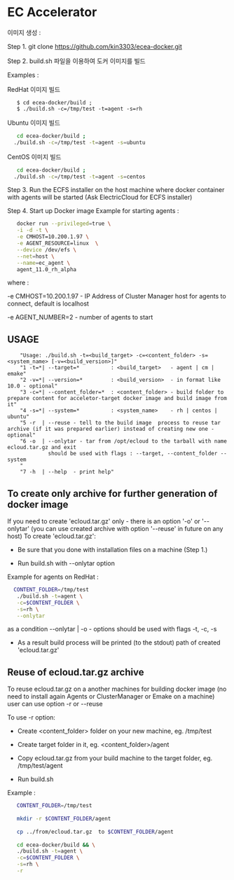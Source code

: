 
# EC Accelerator
 
  
이미지 생성 :

Step 1. git clone https://github.com/kin3303/ecea-docker.git

Step 2. build.sh 파일을 이용하여 도커 이미지를 빌드

Examples :

RedHat 이미지 빌드

```console
   $ cd ecea-docker/build ;
   $ ./build.sh -c=/tmp/test -t=agent -s=rh
```

Ubuntu 이미지 빌드

```bash
   cd ecea-docker/build ;
  ./build.sh -c=/tmp/test -t=agent -s=ubuntu
```

CentOS 이미지 빌드

```bash
   cd ecea-docker/build ;
  ./build.sh -c=/tmp/test -t=agent -s=centos
```

Step 3. Run the ECFS installer on the host machine where docker container with agents will be started (Ask ElectricCloud for ECFS installer)

Step 4. Start up Docker image
Example for starting agents :

```bash
   docker run --privileged=true \
   -i -d -t \
   -e CMHOST=10.200.1.97 \
   -e AGENT_RESOURCE=linux  \
   --device /dev/efs \
   --net=host \
   --name=ec_agent \
   agent_11.0_rh_alpha
```
where :

 -e CMHOST=10.200.1.97  - IP Address of Cluster Manager host for agents to connect, default is localhost
 
 -e AGENT_NUMBER=2      - number of agents to start

## USAGE
```
    "Usage: ./build.sh -t=<build_target> -c=<content_folder> -s=<system_name> [-v=<build_version>]"
    "1 -t=*| --target=*          : <build_target>   - agent | cm | emake"
    "2 -v=*| --version=*         : <build_version>  - in format like 10.0 - optional"
    "3 -c=*| --content_folder=*  : <content_folder> - build folder to prepare content for acceletor-target docker image and build image from it"
    "4 -s=*| --system=*          : <system_name>    - rh | centos | ubuntu" 
    "5 -r  | --reuse - tell to the build image  process to reuse tar archive (if it was prepared earlier) instead of creating new one - optional" 
    "6 -o  | --onlytar - tar from /opt/ecloud to the tarball with name ecloud.tar.gz and exit
             should be used with flags : --target, --content_folder --system
    "
    "7 -h  | --help  - print help" 
```

## To create only archive for further generation of docker image

If you need to create 'ecloud.tar.gz' only - there is an option '-o' or '--onlytar'
(you can use created archive with option '--reuse' in future on any host)
To create 'ecloud.tar.gz':

- Be sure that you done with installation files on a machine (Step 1.)

- Run build.sh with --onlytar option

Example for agents on RedHat : 
```bash
  CONTENT_FOLDER=/tmp/test
   ./build.sh -t=agent \
   -c=$CONTENT_FOLDER \
   -s=rh \
   --onlytar
```
as a condition  --onlytar | -o - options should be used with flags -t, -c, -s 

- As a result build process will be printed (to the stdout) path of created 'ecloud.tar.gz'

## Reuse of ecloud.tar.gz archive

To reuse ecloud.tar.gz on a another machines for building docker image (no need to install again Agents or ClusterManager or Emake on a machine) user can use option -r or --reuse

To use -r option:

- Create <content_folder> folder on your new machine, eg. /tmp/test

- Create target folder in it, eg. <content_folder>/agent

- Copy ecloud.tar.gz from your build machine to the target folder, eg. /tmp/test/agent

- Run build.sh

Example :

```bash 
   CONTENT_FOLDER=/tmp/test
   
   mkdir -r $CONTENT_FOLDER/agent 
   
   cp ../from/ecloud.tar.gz  to $CONTENT_FOLDER/agent 
   
   cd ecea-docker/build && \
   ./build.sh -t=agent \
   -c=$CONTENT_FOLDER \
   -s=rh \
   -r 
```

  

